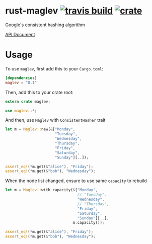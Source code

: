 # rust-maglev [![travis build](https://travis-ci.org/flier/rust-maglev.svg?branch=master)](https://travis-ci.org/flier/rust-maglev) [![crate](https://img.shields.io/crates/v/maglev.svg)](https://crates.io/crates/maglev)
Google's consistent hashing algorithm

[API Document](https://docs.rs/maglev)

# Usage

To use `maglev`, first add this to your `Cargo.toml`:

```toml
[dependencies]
maglev = "0.1"
```

Then, add this to your crate root:

```rust
extern crate maglev;

use maglev::*;
```

And then, use `Maglev` with `ConsistentHasher` trait

```rust
let m = Maglev::new(&["Monday",
                      "Tuesday",
                      "Wednesday",
                      "Thursday",
                      "Friday",
                      "Saturday",
                      "Sunday"][..]);

assert_eq!(*m.get(&"alice"), "Friday");
assert_eq!(*m.get(&"bob"), "Wednesday");
```

When the node list changed, ensure to use same `capacity` to rebuild

```rust
let m = Maglev::with_capacity(&["Monday",
                                // "Tuesday",
                                "Wednesday",
                                // "Thursday",
                                "Friday",
                                "Saturday",
                                "Sunday"][..],
                              m.capacity());

assert_eq!(*m.get(&"alice"), "Friday");
assert_eq!(*m.get(&"bob"), "Wednesday");
```